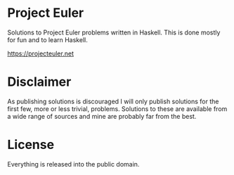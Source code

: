 Project Euler
=============

Solutions to Project Euler problems written in Haskell.
This is done mostly for fun and to learn Haskell.

<https://projecteuler.net>

Disclaimer
==========

As publishing solutions is discouraged I will only publish solutions
for the first few, more or less trivial, problems. Solutions to these
are available from a wide range of sources and mine are probably far
from the best.

License
=======

Everything is released into the public domain.
